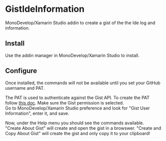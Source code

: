 # GistIdeInformation 
MonoDevelop/Xamarin Studio addin to create a gist of the the Ide log and information.

## Install
Use the addin manager in MonoDevelop/Xamarin Studio to install.

## Configure
Once installed, the commands will not be available until you set your GitHub username and PAT.

The PAT is used to authenticate against the Gist API. To create the PAT follow [this doc](https://help.github.com/articles/creating-an-access-token-for-command-line-use/#creating-a-token). Make sure the Gist permission is selected.  
Go to MonoDevelop/Xamarin Studio preference and look for "Gist User Information", enter it, and save.

Now, under the Help menu you should see the commands available.  
"Create About Gist" will create and open the gist in a browswer. "Create and Copy About Gist" will create the gist and only copy it to your clipboard!
